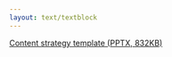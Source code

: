 ```yaml
---
layout: text/textblock
---
```

[Content strategy template (PPTX, 832KB)](/assets/files/content-strategy/content-strategy-template1.pptx)
